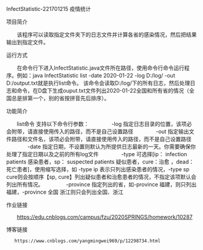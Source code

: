 InfectStatistic-221701215
疫情统计

项目简介

  该程序可以读取指定文件夹下的日志文件并计算各省的感染情况，然后把结果输出到指定文件。


运行方式

  在命令行下进入InfectStatistic.java文件所在路径，使用命令行命令运行程序。例如：java InfectStatistic list -date 2020-01-22 -log D:/log/ -out D:/output.txt就是执行list命令。
该命令会读取D:/log/下的所有日志，然后处理日志和命令，在D盘下生成ouput.txt文件列出2020-01-22全国和所有省的情况（全国总是排第一个，别的省按拼音先后排序）。


功能简介

  list命令 支持以下命令行参数：
    -log 指定日志目录的位置，该项必会附带，请直接使用传入的路径，而不是自己设置路径
    -out 指定输出文件路径和文件名，该项必会附带，请直接使用传入的路径，而不是自己设置路径
    -date 指定日期，不设置则默认为所提供日志最新的一天。你需要确保你处理了指定日期以及之前的所有log文件
    -type 可选择[ip： infection patients 感染患者，sp： suspected patients 疑似患者，cure：治愈 ，dead：死亡患者]，使用缩写选择，如 -type ip 表示只列出感染患者的情况，-type sp cure则会按顺序【sp, cure】列出疑似患者和治愈患者的情况，不指定该项默认会列出所有情况。
    -province 指定列出的省，如-province 福建，则只列出福建，-province 全国 浙江则只会列出全国、浙江

作业链接

  https://edu.cnblogs.com/campus/fzu/2020SPRINGS/homework/10287


博客链接

       https://www.cnblogs.com/yangmingwei969/p/12298734.html
